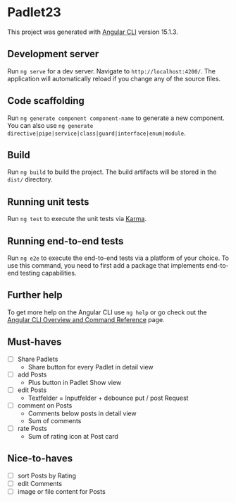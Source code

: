 # Padlet23

This project was generated with [Angular CLI](https://github.com/angular/angular-cli) version 15.1.3.

## Development server

Run `ng serve` for a dev server. Navigate to `http://localhost:4200/`. The application will automatically reload if you change any of the source files.

## Code scaffolding

Run `ng generate component component-name` to generate a new component. You can also use `ng generate directive|pipe|service|class|guard|interface|enum|module`.

## Build

Run `ng build` to build the project. The build artifacts will be stored in the `dist/` directory.

## Running unit tests

Run `ng test` to execute the unit tests via [Karma](https://karma-runner.github.io).

## Running end-to-end tests

Run `ng e2e` to execute the end-to-end tests via a platform of your choice. To use this command, you need to first add a package that implements end-to-end testing capabilities.

## Further help

To get more help on the Angular CLI use `ng help` or go check out the [Angular CLI Overview and Command Reference](https://angular.io/cli) page.

## Must-haves
- [ ] Share Padlets
  - Share button for every Padlet in detail view
- [ ] add Posts
  - Plus button in Padlet Show view
- [ ] edit Posts
  - Textfelder = Inputfelder + debounce put / post Request
- [ ] comment on Posts
  - Comments below posts in detail view
  - Sum of comments
- [ ] rate Posts
  - Sum of rating icon at Post card

## Nice-to-haves
- [ ] sort Posts by Rating
- [ ] edit Comments
- [ ] image or file content for Posts
